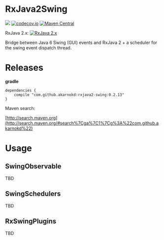 # RxJava2Swing


<a href='https://travis-ci.org/akarnokd/RxJava2Swing/builds'><img src='https://travis-ci.org/akarnokd/RxJava2Swing.svg?branch=master'></a>
[![codecov.io](http://codecov.io/github/akarnokd/RxJava2Swing/coverage.svg?branch=master)](http://codecov.io/github/akarnokd/RxJava2Swing?branch=master)
[![Maven Central](https://maven-badges.herokuapp.com/maven-central/com.github.akarnokd/rxjava2-swing/badge.svg)](https://maven-badges.herokuapp.com/maven-central/com.github.akarnokd/rxjava2-swing)

RxJava 2.x: [![RxJava 2.x](https://maven-badges.herokuapp.com/maven-central/io.reactivex.rxjava2/rxjava/badge.svg)](https://maven-badges.herokuapp.com/maven-central/io.reactivex.rxjava2/rxjava)

Bridge between Java 6 Swing (GUI) events and RxJava 2 + a scheduler for the swing event dispatch thread.

# Releases


**gradle**

```
dependencies {
    compile "com.github.akarnokd:rxjava2-swing:0.2.13"
}
```


Maven search:

[http://search.maven.org](http://search.maven.org/#search%7Cga%7C1%7Cg%3A%22com.github.akarnokd%22)

# Usage

## SwingObservable

TBD

## SwingSchedulers

TBD

## RxSwingPlugins

TBD